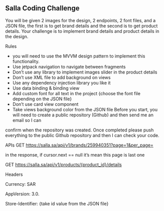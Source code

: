 ## Salla Coding Challenge

You will be given 2 images for the design, 2 endpoints, 2 font files, and a JSON file, the first is to get brand
details and the second is to get product details. Your challenge is to implement brand details and product
details in the design.

Rules
- you will need to use the MVVM design pattern to implement this functionality.
- Use jetpack navigation to navigate between fragments
- Don’t use any library to implement images slider in the product details
- Don’t use XML file to add background on views
- Use any dependency injection library you like it
- Use data binding & binding view
- Add custom font for all text in the project {choose the font file depending on the JSON file}
- Don’t use card view component
- Take views background color from the JSON file
Before you start, you will need to create a public repository (Github) and then send me an email so I can

confirm when the repository was created.
Once completed please push everything to the public Github repository and then I can check your code.

APIs
GET
https://salla.sa/api/v1/brands/259940351?page=1&per_page=

in the response, if cursor.next == null it’s mean this page is last one

GET
https://salla.sa/api/v1/products/{product_id}/details

Headers

Currency: SAR

AppVersion: 3.0.

Store-Identifier: {take id value from the JSON file}

